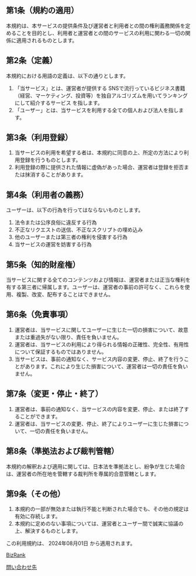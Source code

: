## 第1条（規約の適用）
本規約は、本サービスの提供条件及び運営者と利用者との間の権利義務関係を定めることを目的とし、利用者と運営者との間のサービスの利用に関わる一切の関係に適用されるものとします。

## 第2条（定義）
本規約における用語の定義は、以下の通りとします。

 1. 「当サービス」とは、運営者が提供する SNSで流行っているビジネス書籍（経営、マーケティング、投資等）を独自アルゴリズムを用いてランキングにして紹介するサービス を指します。
 1. 「ユーザー」とは、当サービスを利用する全ての個人および法人を指します。

## 第3条（利用登録）
 1. 当サービスの利用を希望する者は、本規約に同意の上、所定の方法により利用登録を行うものとします。
 1. 利用登録の際に提供された情報に虚偽があった場合、運営者は登録を拒否または抹消することがあります。

## 第4条（利用者の義務）
ユーザーは、以下の行為を行ってはならないものとします。

 1. 法令または公序良俗に違反する行為
 1. 不正なリクエストの送信、不正なスクリプトの埋め込み
 1. 他のユーザーまたは第三者の権利を侵害する行為
 1. 当サービスの運営を妨害する行為

## 第5条（知的財産権）
当サービスに関する全てのコンテンツおよび情報は、運営者または正当な権利を有する第三者に帰属します。ユーザーは、運営者の事前の許可なく、これらを使用、複製、改変、配布することはできません。

## 第6条（免責事項）
 1. 運営者は、当サービスに関してユーザーに生じた一切の損害について、故意または重過失がない限り、責任を負いません。
 1. 運営者は、当サービスの利用により得られる情報の正確性、完全性、有用性について保証するものではありません。
 1. 当サービスは、事前の通知なく、サービス内容の変更、停止、終了を行うことがあります。これにより生じた損害について、運営者は一切の責任を負いません。

## 第7条（変更・停止・終了）
 1. 運営者は、事前の通知なく、当サービスの内容を変更、停止、または終了することができます。
 1. 運営者は、当サービスの変更、停止、終了によりユーザーに生じた損害について、一切の責任を負いません。

## 第8条（準拠法および裁判管轄）
本規約の解釈および適用に関しては、日本法を準拠法とし、紛争が生じた場合は、運営者の所在地を管轄する裁判所を専属的合意管轄とします。

## 第9条（その他）
 1. 本規約の一部が無効または執行不能と判断された場合でも、その他の規定は有効に存続します。
 1. 本規約に定めのない事項については、運営者とユーザー間で誠実に協議の上、解決するものとします。

この利用規約は、 2024年08月01日 から適用されます。

[BizRank](/)

[問い合わせ先](https://forms.gle/3VHsnYvQUDHsTgUh7)